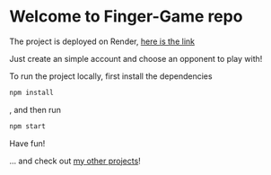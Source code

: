 # Welcome to Finger-Game repo

The project is deployed on Render, [here is the link](https://finger-game.onrender.com/)

Just create an simple account and choose an opponent to play with!

To run the project locally, first install the dependencies

```sh
npm install
```

, and then run

```sh
npm start
```

Have fun!

... and check out [my other projects](https://coderabbid.github.io/portfolio/#projects)!
